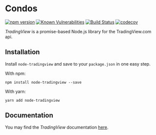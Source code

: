 # Condos

[![npm version](https://badge.fury.io/js/tradingview.svg)](https://badge.fury.io/js/condos)
[![Known Vulnerabilities](https://snyk.io/test/github/stephenpoole/tradingview/badge.svg)](https://snyk.io/test/github/stephenpoole/tradingview)
[![Build Status](https://travis-ci.com/stephenpoole/tradingview.svg?token=qUi7ehLLw3vHe3SLFzbH&branch=master)](https://travis-ci.com/stephenpoole/tradingview)
[![codecov](https://codecov.io/gh/stephenpoole/tradingview/branch/master/graph/badge.svg?token=mOjWyZQkOk)](https://codecov.io/gh/stephenpoole/tradingview)

_TradingView_ is a promise-based Node.js library for the TradingView.com api.

## Installation

Install `node-tradingview` and save to your `package.json` in one easy step.

With npm:

```
npm install node-tradingview --save
```

With yarn:

```
yarn add node-tradingview
```

## Documentation

You may find the _TradingView_ documentation [here](https://stephenpoole.github.io/tradingview).
